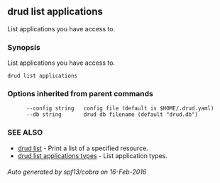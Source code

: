 ## drud list applications

List applications you have access to.

### Synopsis


List applications you have access to.

```
drud list applications
```

### Options inherited from parent commands

```
      --config string   config file (default is $HOME/.drud.yaml)
      --db string       drud db filename (default "drud.db")
```

### SEE ALSO
* [drud list](drud_list.md)	 - Print a list of a specified resource.
* [drud list applications types](drud_list_applications_types.md)	 - List application types.

###### Auto generated by spf13/cobra on 16-Feb-2016
